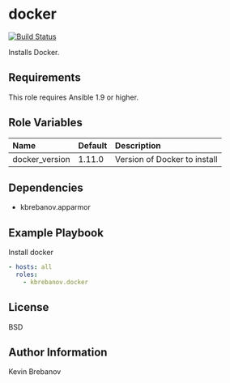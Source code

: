 docker
======

[![Build Status](https://travis-ci.org/kbrebanov/ansible-docker.svg?branch=master)](https://travis-ci.org/kbrebanov/ansible-docker)

Installs Docker.

Requirements
------------

This role requires Ansible 1.9 or higher.

Role Variables
--------------

| Name           | Default | Description                  |
|:---------------|:--------|:-----------------------------|
| docker_version | 1.11.0  | Version of Docker to install |

Dependencies
------------

- kbrebanov.apparmor

Example Playbook
----------------

Install docker
```yaml
- hosts: all
  roles:
    - kbrebanov.docker
```

License
-------

BSD

Author Information
------------------

Kevin Brebanov
